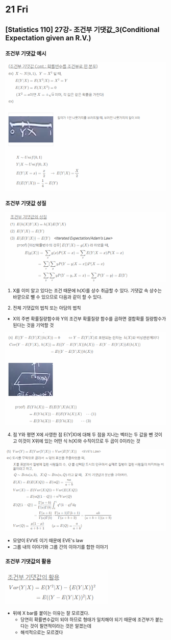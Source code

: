 # 21 Fri

## \[Statistics 110\] 27강- 조건부 기댓값\_3\(Conditional Expectation given an R.V.\)

### 조건부 기댓값 예시

![](../../.gitbook/assets/image%20%28593%29.png)

### 조건부 기댓값 성질

![](../../.gitbook/assets/image%20%28600%29.png)

1. X를 이미 알고 있다는 조건 때문에 h\(X\)를 상수 취급할 수 있다. 기댓값 속 상수는 바깥으로 뺄 수 있으므로 다음과 같이 할 수 있다.

3. 전체 기댓값의 법칙 또는 아담의 법칙

* X의 주변 확률질량함수와 Y의 조건부 확률질량 함수를 곱하면 결합확률 질량함수가 된다는 것을 기억할 것

![](../../.gitbook/assets/image%20%28590%29.png)

4. 점 Y와  평면 X에 사영한 점 E\(Y\|X\)에 대해 두 점을 지나는 벡터는 두 값을 뺀 것이고 이것이 X위에 있는 어떤 식 h\(X\)와 수직이므로 두 곱이 0이라는 것

![](../../.gitbook/assets/image%20%28595%29.png)

* 모양이 EVVE 이기 때문에 EVE's law
* 그룹 내의 이야기와 그룹 간의 이야기를 합한 이야기

### 조건부 기댓값의 활용

![](../../.gitbook/assets/image%20%28589%29.png)

* 뒤에 X bar를 붙이는 이유는 잘 모르겠다.
  * 당연히 확률변수값이 되야 하므로 형태가 일치해야 되기 때문에 조건부가 붙는다는 것이 필연적이라는 것은 알겠는데
  * 해석적으로는 모르겠다





